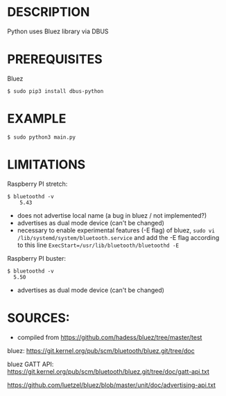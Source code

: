 # DESCRIPTION
Python uses Bluez library via DBUS

# PREREQUISITES
Bluez 

```console
$ sudo pip3 install dbus-python
```

# EXAMPLE
```console
$ sudo python3 main.py
```

# LIMITATIONS
Raspberry PI stretch:

```console
$ bluetoothd -v
    5.43
```
  - does not advertise local name (a bug in bluez / not implemented?)
  - advertises as dual mode device (can't be changed)
  - necessary to enable experimental features (-E flag) of bluez, 
    ```sudo vi /lib/systemd/system/bluetooth.service```
    and add the -E flag according to this line
    ```ExecStart=/usr/lib/bluetooth/bluetoothd -E```

Raspberry PI buster:
```console
$ bluetoothd -v
  5.50
```
  - advertises as dual mode device (can't be changed)


# SOURCES:
- compiled from https://github.com/hadess/bluez/tree/master/test

bluez:
https://git.kernel.org/pub/scm/bluetooth/bluez.git/tree/doc

bluez GATT API:
https://git.kernel.org/pub/scm/bluetooth/bluez.git/tree/doc/gatt-api.txt


https://github.com/luetzel/bluez/blob/master/unit/doc/advertising-api.txt
